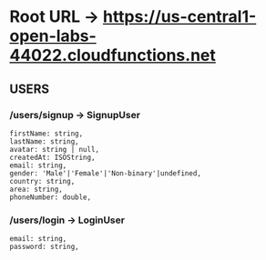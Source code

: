 # Root URL -> https://us-central1-open-labs-44022.cloudfunctions.net

## USERS

### /users/signup -> SignupUser

    firstName: string,
    lastName: string,
    avatar: string | null,
    createdAt: ISOString,
    email: string,
    gender: 'Male'|'Female'|'Non-binary'|undefined,
    country: string,
    area: string,
    phoneNumber: double,

### /users/login -> LoginUser

    email: string,
    password: string,
